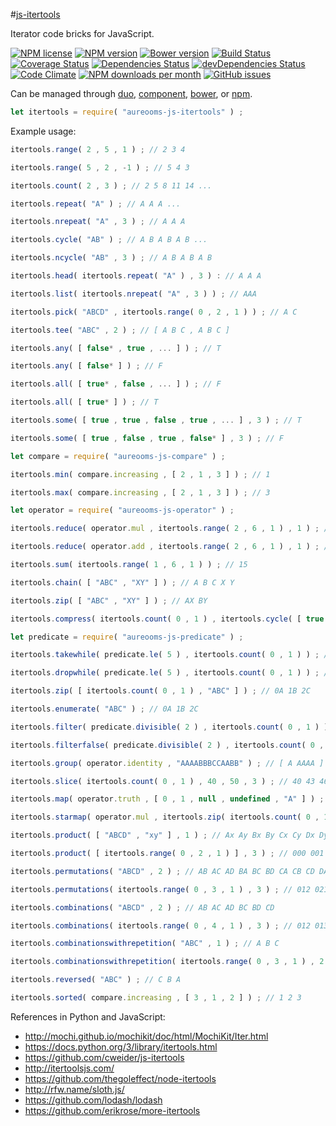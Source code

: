 #[js-itertools](http://aureooms.github.io/js-itertools)

Iterator code bricks for JavaScript.

[![NPM license](http://img.shields.io/npm/l/aureooms-js-itertools.svg?style=flat)](https://raw.githubusercontent.com/aureooms/js-itertools/master/LICENSE)
[![NPM version](http://img.shields.io/npm/v/aureooms-js-itertools.svg?style=flat)](https://www.npmjs.org/package/aureooms-js-itertools)
[![Bower version](http://img.shields.io/bower/v/aureooms-js-itertools.svg?style=flat)](http://bower.io/search/?q=aureooms-js-itertools)
[![Build Status](http://img.shields.io/travis/aureooms/js-itertools.svg?style=flat)](https://travis-ci.org/aureooms/js-itertools)
[![Coverage Status](http://img.shields.io/coveralls/aureooms/js-itertools.svg?style=flat)](https://coveralls.io/r/aureooms/js-itertools)
[![Dependencies Status](http://img.shields.io/david/aureooms/js-itertools.svg?style=flat)](https://david-dm.org/aureooms/js-itertools#info=dependencies)
[![devDependencies Status](http://img.shields.io/david/dev/aureooms/js-itertools.svg?style=flat)](https://david-dm.org/aureooms/js-itertools#info=devDependencies)
[![Code Climate](http://img.shields.io/codeclimate/github/aureooms/js-itertools.svg?style=flat)](https://codeclimate.com/github/aureooms/js-itertools)
[![NPM downloads per month](http://img.shields.io/npm/dm/aureooms-js-itertools.svg?style=flat)](https://www.npmjs.org/package/aureooms-js-itertools)
[![GitHub issues](http://img.shields.io/github/issues/aureooms/js-itertools.svg?style=flat)](https://github.com/aureooms/js-itertools/issues)

Can be managed through [duo](https://github.com/duojs/duo),
[component](https://github.com/componentjs/component),
[bower](https://github.com/bower/bower), or
[npm](https://github.com/npm/npm).

```js
let itertools = require( "aureooms-js-itertools" ) ;
```

Example usage:

```js
itertools.range( 2 , 5 , 1 ) ; // 2 3 4

itertools.range( 5 , 2 , -1 ) ; // 5 4 3

itertools.count( 2 , 3 ) ; // 2 5 8 11 14 ...

itertools.repeat( "A" ) ; // A A A ...

itertools.nrepeat( "A" , 3 ) ; // A A A

itertools.cycle( "AB" ) ; // A B A B A B ...

itertools.ncycle( "AB" , 3 ) ; // A B A B A B

itertools.head( itertools.repeat( "A" ) , 3 ) : // A A A

itertools.list( itertools.nrepeat( "A" , 3 ) ) ; // AAA

itertools.pick( "ABCD" , itertools.range( 0 , 2 , 1 ) ) ; // A C

itertools.tee( "ABC" , 2 ) ; // [ A B C , A B C ]

itertools.any( [ false* , true , ... ] ) ; // T

itertools.any( [ false* ] ) ; // F

itertools.all( [ true* , false , ... ] ) ; // F

itertools.all( [ true* ] ) ; // T

itertools.some( [ true , true , false , true , ... ] , 3 ) ; // T

itertools.some( [ true , false , true , false* ] , 3 ) ; // F

let compare = require( "aureooms-js-compare" ) ;

itertools.min( compare.increasing , [ 2 , 1 , 3 ] ) ; // 1

itertools.max( compare.increasing , [ 2 , 1 , 3 ] ) ; // 3

let operator = require( "aureooms-js-operator" ) ;

itertools.reduce( operator.mul , itertools.range( 2 , 6 , 1 ) , 1 ) ; // 120

itertools.reduce( operator.add , itertools.range( 2 , 6 , 1 ) , 1 ) ; // 15

itertools.sum( itertools.range( 1 , 6 , 1 ) ) ; // 15

itertools.chain( [ "ABC" , "XY" ] ) ; // A B C X Y

itertools.zip( [ "ABC" , "XY" ] ) ; // AX BY

itertools.compress( itertools.count( 0 , 1 ) , itertools.cycle( [ true , false ] ) ) ; // 0 2 4 6 ...

let predicate = require( "aureooms-js-predicate" ) ;

itertools.takewhile( predicate.le( 5 ) , itertools.count( 0 , 1 ) ) ; // 0 1 2 3 4 5

itertools.dropwhile( predicate.le( 5 ) , itertools.count( 0 , 1 ) ) ; // 6 7 8 ...

itertools.zip( [ itertools.count( 0 , 1 ) , "ABC" ] ) ; // 0A 1B 2C

itertools.enumerate( "ABC" ) ; // 0A 1B 2C

itertools.filter( predicate.divisible( 2 ) , itertools.count( 0 , 1 ) ) ; // 0 2 4 8 ...

itertools.filterfalse( predicate.divisible( 2 ) , itertools.count( 0 , 1 ) ) ; // 1 3 5 7 ...

itertools.group( operator.identity , "AAAABBBCCAABB" ) ; // [ A AAAA ] [ B BBB ] [ C CC ] [ A AA ] [ B BB ]

itertools.slice( itertools.count( 0 , 1 ) , 40 , 50 , 3 ) ; // 40 43 46 49

itertools.map( operator.truth , [ 0 , 1 , null , undefined , "A" ] ) ; // F T F F T

itertools.starmap( operator.mul , itertools.zip( itertools.count( 0 , 1 ) , itertools.count( 0 , 1 ) ) ) ; // 0 1 4 9 16 25 36 ...

itertools.product( [ "ABCD" , "xy" ] , 1 ) ; // Ax Ay Bx By Cx Cy Dx Dy

itertools.product( [ itertools.range( 0 , 2 , 1 ) ] , 3 ) ; // 000 001 010 011 100 101 110 111

itertools.permutations( "ABCD" , 2 ) ; // AB AC AD BA BC BD CA CB CD DA DB DC

itertools.permutations( itertools.range( 0 , 3 , 1 ) , 3 ) ; // 012 021 102 120 201 210

itertools.combinations( "ABCD" , 2 ) ; // AB AC AD BC BD CD

itertools.combinations( itertools.range( 0 , 4 , 1 ) , 3 ) ; // 012 013 023 123

itertools.combinationswithrepetition( "ABC" , 1 ) ; // A B C

itertools.combinationswithrepetition( itertools.range( 0 , 3 , 1 ) , 2 ) ; // 00 01 02 11 12 22

itertools.reversed( "ABC" ) ; // C B A

itertools.sorted( compare.increasing , [ 3 , 1 , 2 ] ) ; // 1 2 3
```


References in Python and JavaScript:

  - http://mochi.github.io/mochikit/doc/html/MochiKit/Iter.html
  - https://docs.python.org/3/library/itertools.html
  - https://github.com/cweider/js-itertools
  - http://itertoolsjs.com/
  - https://github.com/thegoleffect/node-itertools
  - http://rfw.name/sloth.js/
  - https://github.com/lodash/lodash
  - https://github.com/erikrose/more-itertools
